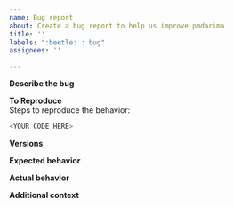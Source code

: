 ```yaml
---
name: Bug report
about: Create a bug report to help us improve pmdarima
title: ''
labels: ":beetle: : bug"
assignees: ''

---
```


**Describe the bug**
<!-- A clear and concise description of what the bug is. -->

**To Reproduce**  
Steps to reproduce the behavior:

```python
<YOUR CODE HERE>
```

**Versions**
<!--
Please run the following snippet and paste the output below.
import platform; print(platform.platform())
import sys; print("Python", sys.version)
import pmdarima; print("pmdarima", pmdarima.__version__)
import numpy; print("NumPy", numpy.__version__)
import scipy; print("SciPy", scipy.__version__)
import sklearn; print("Scikit-Learn", sklearn.__version__)
import statsmodels; print("Statsmodels", statsmodels.__version__)
-->

**Expected behavior**
<!-- A clear and concise description of what you expected to happen. -->

**Actual behavior**
<!-- A clear and concise description of what actually happened -->

**Additional context**
<!-- Add any other context about the problem here. -->
